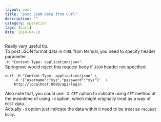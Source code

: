 ```yaml
---
layout: post
title: "post JSON data from Curl"
description: ""
category: operation
tags: [curl]
date: 2014-04-10
---
```

Really very useful tip.  
To post JSON format data in `CURL` from termial, you need to specify header parameter  
`-H "Content-Type: application/json"`.  
Springmvc would reject this request body if `JSON` header not specified.

```shell
curl -H "Content-Type: application/json" \
    -d '{"username":"xyz","password":"xyz"}'  \
    http://localhost:8080/api/login
```
Also note that, you could use `-X GET` option to indicate using `GET` method at the meantime of using `-d` option, which might originally treat as a way of `POST` data.  
Actually `-d` option just indicate the data within it need to be treat as `request body`.
